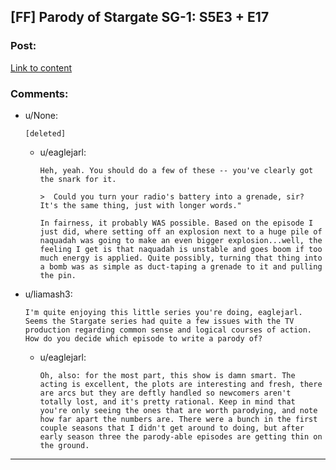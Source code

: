 ## [FF] Parody of Stargate SG-1: S5E3 + E17

### Post:

[Link to content](https://www.fanfiction.net/s/11361802/7/What-if-SG-1-weren-t-stupid)

### Comments:

- u/None:
  ```
  [deleted]
  ```

  - u/eaglejarl:
    ```
    Heh, yeah. You should do a few of these -- you've clearly got the snark for it. 

    >  Could you turn your radio's battery into a grenade, sir? It's the same thing, just with longer words."

    In fairness, it probably WAS possible. Based on the episode I just did, where setting off an explosion next to a huge pile of naquadah was going to make an even bigger explosion...well, the feeling I get is that naquadah is unstable and goes boom if too much energy is applied. Quite possibly, turning that thing into a bomb was as simple as duct-taping a grenade to it and pulling the pin.
    ```

- u/liamash3:
  ```
  I'm quite enjoying this little series you're doing, eaglejarl. Seems the Stargate series had quite a few issues with the TV production regarding common sense and logical courses of action. How do you decide which episode to write a parody of?
  ```

  - u/eaglejarl:
    ```
    Oh, also: for the most part, this show is damn smart. The acting is excellent, the plots are interesting and fresh, there are arcs but they are deftly handled so newcomers aren't totally lost, and it's pretty rational. Keep in mind that you're only seeing the ones that are worth parodying, and note how far apart the numbers are. There were a bunch in the first couple seasons that I didn't get around to doing, but after early season three the parody-able episodes are getting thin on the ground.
    ```

---

